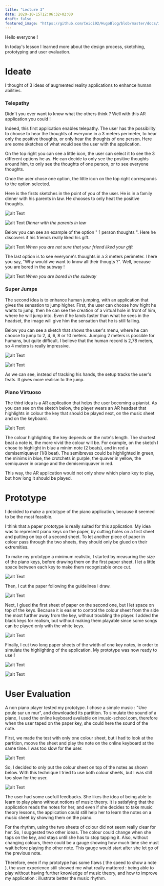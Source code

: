 ```yaml
---
title: "Lecture 3"
date: 2020-10-15T12:06:32+02:00
draft: false
featured_image: "https://github.com/Ceici92/HugoBlog/blob/master/docs/images/Lecture3/Piano5.jpg?raw=true"
---
```


Hello everyone ! 

In today's lesson I learned more about the design process, sketching, prototyping and user evaluation.


# Ideate

I thought of 3 ideas of augmented reality applications to enhance human abilities. 


### Telepathy

Didn't you ever want to know what the others think ? Well with this AR application you could ! 

Indeed, this first application enables telepathy. 
The user has the possibility to choose to hear the thoughts of everyone in a 3 meters perimeter, to hear only the positive thoughts, or only hear the thoughts of one person. 
Here are some sketches of what would see the user with the application. 

On the top right you can see a little icon, the user can select it to see the 3 different options he as.
He can decide to only see the positive thoughts around him, to only see the thoughts of one person, or to see everyone thoughts.

Once the user chose one option, the little icon on the top right corresponds to the option selected.

Here is the firsts sketches in the point of you of the user.
He is in a family dinner with his parents in law. 
He chooses to only heat the positive thoughts.

![alt Text](https://github.com/Ceici92/HugoBlog/blob/master/docs/images/Lecture3/Telepathy1.jpg?raw=true "First sketch")

![alt Text](https://github.com/Ceici92/HugoBlog/blob/master/docs/images/Lecture3/Telepathy2bis.jpg?raw=true "Dinner with the parents in law")
*Dinner with the parents in law*

Below you can see an example of the option " 1 person thoughts ". 
Here he discovers if his friends really liked his gift.

![alt Text](https://github.com/Ceici92/HugoBlog/blob/master/docs/images/Lecture3/Telepathy4.jpg?raw=true "Did he really liked my gift")
*When you are not sure that your friend liked your gift*

The last option is to see everyone's thoughts in a 3 meters perimeter. 
I here you say, "Why would we want to know all their thougts ?".
Well, because you are bored in the subway !

![alt Text](https://github.com/Ceici92/HugoBlog/blob/master/docs/images/Lecture3/Telepathy2.jpg?raw=true "When you are bored in the subway")
*When you are bored in the subway*


### Super Jumps

The second idea is to enhance human jumping, with an application that gives the sensation to jump higher. 
First, the user can choose how hight he wants to jump, then he can see the creation of a virtual hole in front of him, where he will jump into.
Even if he lands faster than what he sees in the headset, the image will give him the sensation that he is still falling.

Below you can see a sketch that shows the user's menu, where he can choose to jump to 2, 4, 6, 8 or 10 meters. 
Jumping 2 meters is possible for humans, but quite difficult. 
I believe that the human record is 2,78 meters, so 4 meters is really impressive.

![alt Text](https://github.com/Ceici92/HugoBlog/blob/master/docs/images/Lecture3/Jump1.jpg?raw=true "Jump1")

![alt Text](https://github.com/Ceici92/HugoBlog/blob/master/docs/images/Lecture3/Jump2.jpg?raw=true "Jump2")

As we can see, instead of tracking his hands, the setup tracks the user's feats. It gives more realism to the jump.


### Piano Virtuoso

The third idea is a AR application that helps the user becoming a pianist. 
As you can see on the sketch below, the player wears an AR headset that highlights in colour the key that should be played next, on the music sheet and on the keyboard.

![alt Text](https://github.com/Ceici92/HugoBlog/blob/master/docs/images/Lecture3/Piano1.jpg?raw=true "Piano sketch")

The colour highlighting the key depends on the note's length. 
The shortest beat a note is, the more vivid the colour will be. 
For example, on the sketch I chose to highlight in blue a minim note (2 beats), and in red a demisemiquaver (1/8 beat).
The semibreves could be highlighted in green, the minims in blue, the crotchets in purple, the quaver in yellow, the semiquaver in orange and the demisemiquaver in red.

This way, the AR application would not only show which piano key to play, but how long it should be played.


# Prototype

I decided to make a prototype of the piano application, because it seemed to be the most feasible.

I think that a paper prototype is really suited for this application. 
My idea was to represent piano keys on the paper, by cutting holes on a first sheet and putting on top of a second sheet.
To let another piece of paper in colour pass through the two sheets, they should only be glued on their extremities.

To make my prototype a minimum realistic, I started by measuring the size of the piano keys, before drawing them on the first paper sheet.
I let a little space between each key to make them recognizable once cut.

![alt Text](https://github.com/Ceici92/HugoBlog/blob/master/docs/images/Lecture3/Piano2.jpg?raw=true "Piano drawing")

Then, I cut the paper following the guidelines I draw. 

![alt Text](https://github.com/Ceici92/HugoBlog/blob/master/docs/images/Lecture3/Piano3.jpg?raw=true "Paper cut and black keys")

Next, I glued the first sheet of paper on the second one, but I let space on top of the keys.
Because it is easier to control the colour sheet from the side the most further away from the key, without troubling the player.
I added the black keys for realism, but without making them playable since some songs can be played only with the white keys.

![alt Text](https://github.com/Ceici92/HugoBlog/blob/master/docs/images/Lecture3/Piano4.jpg?raw=true "Papers joined")

Finally, I cut two long paper sheets of the width of one key notes, in order to simulate the highlighting of the application.
My prototype was now ready to use !

![alt Text](https://github.com/Ceici92/HugoBlog/blob/master/docs/images/Lecture3/Piano5.jpg?raw=true "Prototype")

![alt Text](https://github.com/Ceici92/HugoBlog/blob/master/docs/images/Lecture3/Piano6.gif?raw=true "Prototype")


# User Evaluation

A non piano player tested my prototype.
I chose a simple music : "Une poule sur un mur", and downloaded its partition.
To simulate the sound of a piano, I used the online keyboard available on imusic-school.com, therefore when the user taped on the paper key, she could here the sound of the note.

First, we made the test with only one colour sheet, but i had to look at the partition, moove the sheet and play the note on the online keyboard at the same time. 
I was too slow for the user. 

![alt Text](https://github.com/Ceici92/HugoBlog/blob/master/docs/images/Lecture3/Video2.gif?raw=true "Prototype")


So, I decided to only put the colour sheet on top of the notes as shown below.
With this technique I tried to use both colour sheets, but I was still too slow for the user.

![alt Text](https://github.com/Ceici92/HugoBlog/blob/master/docs/images/Lecture3/Video1.gif?raw=true "Prototype")


The user had some usefull feedbacks.
She likes the idea of being able to learn to play piano without notions of music theory. 
It is satisfying that the application reads the notes for her, and even if she decides to take music theory lessons, the application could still help her to learn the notes on a music sheet by showing them on the piano.

For the rhythm, using the two sheets of colour did not seem really clear for her. 
So, I suggested two other ideas. 
The colour could change when she taps on the key, and stays until she has to stop tapping it.
Also, without changing colours, there could be a gauge showing how much time she must wait before playing the other note. 
This gauge would start after she let go of the previous note.

Therefore, even if my prototype has some flaws ( the speed to show a note ), the user experience still showed me what really mattered : being able to play without having further knowledge of music theory, and how to improve my application : illustrate better the music rhythm. 